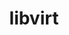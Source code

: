 ---
project_link_name: libvirt
project_project_url: http://libvirt.org/git/?p=libvirt.git;a=commit;h=
title: libvirt
---